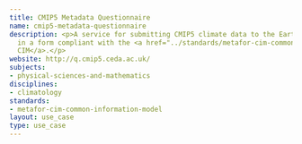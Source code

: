 ```yaml
---
title: CMIP5 Metadata Questionnaire
name: cmip5-metadata-questionnaire
description: <p>A service for submitting CMIP5 climate data to the Earth Science Grid
  in a form compliant with the <a href="../standards/metafor-cim-common-information-model.html">Metafor
  CIM</a>.</p>
website: http://q.cmip5.ceda.ac.uk/
subjects:
- physical-sciences-and-mathematics
disciplines:
- climatology
standards:
- metafor-cim-common-information-model
layout: use_case
type: use_case
---
```


